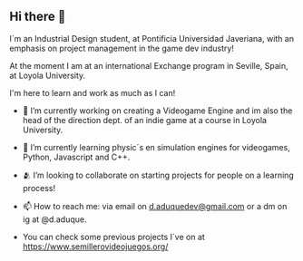 ## Hi there 👋

I´m an Industrial Design student, at Pontificia Universidad Javeriana, with an emphasis on project management in the game dev industry!

At the moment I am at an international Exchange program in Seville, Spain, at Loyola University.

I'm here to learn and work as much as I can! 

- 🔭 I’m currently working on creating a Videogame Engine and im also the head of the direction dept. of an indie game at a course in Loyola University.
- 🌱 I’m currently learning physic´s en simulation engines for videogames, Python, Javascript and C++.
- 🫂 I’m looking to collaborate on starting projects for people on a learning process!
- 📫 How to reach me: via email on d.aduquedev@gmail.com or a dm on ig at @d.aduque.

- You can check some previous projects I´ve on at https://www.semillerovideojuegos.org/ 


